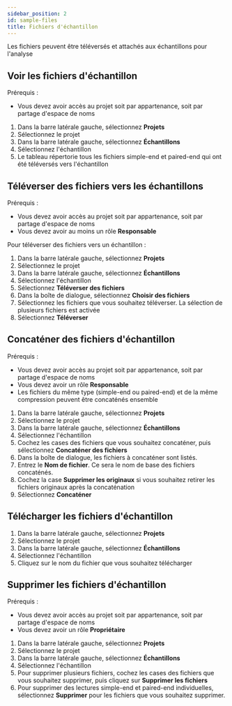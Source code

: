 ```yaml
---
sidebar_position: 2
id: sample-files
title: Fichiers d'échantillon
---
```


Les fichiers peuvent être téléversés et attachés aux échantillons pour l'analyse

## Voir les fichiers d'échantillon

Prérequis :

- Vous devez avoir accès au projet soit par appartenance, soit par partage d'espace de noms

1. Dans la barre latérale gauche, sélectionnez **Projets**
2. Sélectionnez le projet
3. Dans la barre latérale gauche, sélectionnez **Échantillons**
4. Sélectionnez l'échantillon
5. Le tableau répertorie tous les fichiers simple-end et paired-end qui ont été téléversés vers l'échantillon

## Téléverser des fichiers vers les échantillons

Prérequis :

- Vous devez avoir accès au projet soit par appartenance, soit par partage d'espace de noms
- Vous devez avoir au moins un rôle **Responsable**

Pour téléverser des fichiers vers un échantillon :

1. Dans la barre latérale gauche, sélectionnez **Projets**
2. Sélectionnez le projet
3. Dans la barre latérale gauche, sélectionnez **Échantillons**
4. Sélectionnez l'échantillon
5. Sélectionnez **Téléverser des fichiers**
6. Dans la boîte de dialogue, sélectionnez **Choisir des fichiers**
7. Sélectionnez les fichiers que vous souhaitez téléverser. La sélection de plusieurs fichiers est activée
8. Sélectionnez **Téléverser**

## Concaténer des fichiers d'échantillon

Prérequis :

- Vous devez avoir accès au projet soit par appartenance, soit par partage d'espace de noms
- Vous devez avoir un rôle **Responsable**
- Les fichiers du même type (simple-end ou paired-end) et de la même compression peuvent être concaténés ensemble

1. Dans la barre latérale gauche, sélectionnez **Projets**
2. Sélectionnez le projet
3. Dans la barre latérale gauche, sélectionnez **Échantillons**
4. Sélectionnez l'échantillon
5. Cochez les cases des fichiers que vous souhaitez concaténer, puis sélectionnez **Concaténer des fichiers**
6. Dans la boîte de dialogue, les fichiers à concaténer sont listés.
7. Entrez le **Nom de fichier**. Ce sera le nom de base des fichiers concaténés.
8. Cochez la case **Supprimer les originaux** si vous souhaitez retirer les fichiers originaux après la concaténation
9. Sélectionnez **Concaténer**

## Télécharger les fichiers d'échantillon

1. Dans la barre latérale gauche, sélectionnez **Projets**
2. Sélectionnez le projet
3. Dans la barre latérale gauche, sélectionnez **Échantillons**
4. Sélectionnez l'échantillon
5. Cliquez sur le nom du fichier que vous souhaitez télécharger

## Supprimer les fichiers d'échantillon

Prérequis :

- Vous devez avoir accès au projet soit par appartenance, soit par partage d'espace de noms
- Vous devez avoir un rôle **Propriétaire**

1. Dans la barre latérale gauche, sélectionnez **Projets**
2. Sélectionnez le projet
3. Dans la barre latérale gauche, sélectionnez **Échantillons**
4. Sélectionnez l'échantillon
5. Pour supprimer plusieurs fichiers, cochez les cases des fichiers que vous souhaitez supprimer, puis cliquez sur **Supprimer les fichiers**
6. Pour supprimer des lectures simple-end et paired-end individuelles, sélectionnez **Supprimer** pour les fichiers que vous souhaitez supprimer.
